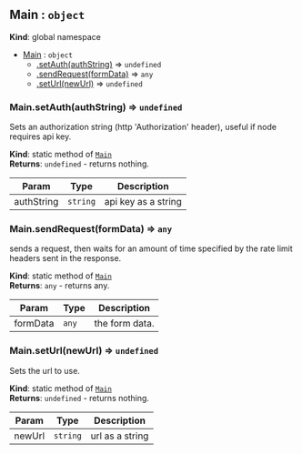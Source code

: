 <a name="Main"></a>

## Main : <code>object</code>
**Kind**: global namespace  

* [Main](#Main) : <code>object</code>
    * [.setAuth(authString)](#Main.setAuth) ⇒ <code>undefined</code>
    * [.sendRequest(formData)](#Main.sendRequest) ⇒ <code>any</code>
    * [.setUrl(newUrl)](#Main.setUrl) ⇒ <code>undefined</code>

<a name="Main.setAuth"></a>

### Main.setAuth(authString) ⇒ <code>undefined</code>
Sets an authorization string (http 'Authorization' header), useful if node requires api key.

**Kind**: static method of [<code>Main</code>](#Main)  
**Returns**: <code>undefined</code> - returns nothing.  

| Param | Type | Description |
| --- | --- | --- |
| authString | <code>string</code> | api key as a string |

<a name="Main.sendRequest"></a>

### Main.sendRequest(formData) ⇒ <code>any</code>
sends a request, then waits for an amount of time specified by the rate limit headers sent in the response.

**Kind**: static method of [<code>Main</code>](#Main)  
**Returns**: <code>any</code> - returns any.  

| Param | Type | Description |
| --- | --- | --- |
| formData | <code>any</code> | the form data. |

<a name="Main.setUrl"></a>

### Main.setUrl(newUrl) ⇒ <code>undefined</code>
Sets the url to use.

**Kind**: static method of [<code>Main</code>](#Main)  
**Returns**: <code>undefined</code> - returns nothing.  

| Param | Type | Description |
| --- | --- | --- |
| newUrl | <code>string</code> | url as a string |

